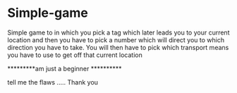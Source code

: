 # Simple-game
Simple game to in which you pick a tag which later leads you to your current location
and then you have to pick a number which will direct you to which direction you have to take.
You will then have to pick which transport means you have to use to get off that current location

*********am just a beginner **********

tell me the flaws .....
Thank you
